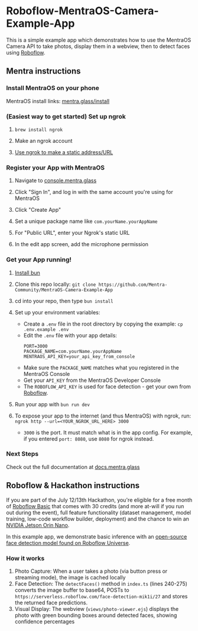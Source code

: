 # Roboflow-MentraOS-Camera-Example-App

This is a simple example app which demonstrates how to use the MentraOS Camera API to take photos, display them in a webview, then to detect faces using [Roboflow](https://roboflow.com).

## Mentra instructions

### Install MentraOS on your phone

MentraOS install links: [mentra.glass/install](https://mentra.glass/install)

### (Easiest way to get started) Set up ngrok

1. `brew install ngrok`

2. Make an ngrok account

3. [Use ngrok to make a static address/URL](https://dashboard.ngrok.com/)

### Register your App with MentraOS

1. Navigate to [console.mentra.glass](https://console.mentra.glass/)

2. Click "Sign In", and log in with the same account you're using for MentraOS

3. Click "Create App"

4. Set a unique package name like `com.yourName.yourAppName`

5. For "Public URL", enter your Ngrok's static URL

6. In the edit app screen, add the microphone permission

### Get your App running!

1. [Install bun](https://bun.sh/docs/installation)

2. Clone this repo locally: `git clone https://github.com/Mentra-Community/MentraOS-Camera-Example-App`

3. cd into your repo, then type `bun install`

4. Set up your environment variables:

   - Create a `.env` file in the root directory by copying the example: `cp .env.example .env`
   - Edit the `.env` file with your app details:
     ```
     PORT=3000
     PACKAGE_NAME=com.yourName.yourAppName
     MENTRAOS_API_KEY=your_api_key_from_console
     ```
   - Make sure the `PACKAGE_NAME` matches what you registered in the MentraOS Console
   - Get your `API_KEY` from the MentraOS Developer Console
   - The `ROBOFLOW_API_KEY` is used for face detection - get your own from [Roboflow](https://roboflow.com).

5. Run your app with `bun run dev`

6. To expose your app to the internet (and thus MentraOS) with ngrok, run: `ngrok http --url=<YOUR_NGROK_URL_HERE> 3000`
   - `3000` is the port. It must match what is in the app config. For example, if you entered `port: 8080`, use `8080` for ngrok instead.

### Next Steps

Check out the full documentation at [docs.mentra.glass](https://docs.mentra.glass/camera)

## Roboflow & Hackathon instructions

If you are part of the July 12/13th Hackathon, you're eligible for a free month of [Roboflow Basic](https://roboflow.com/pricing) that comes with 30 credits (and more at-will if you run out during the event), full feature functionality (dataset management, model training, low-code workflow builder, deployment) and the chance to win an [NVIDIA Jetson Orin Nano](https://www.nvidia.com/en-us/autonomous-machines/embedded-systems/jetson-orin/nano-super-developer-kit/).

In this example app, we demonstrate basic inference with an [open-source face detection model found on Roboflow Universe](https://universe.roboflow.com/mohamed-traore-2ekkp/face-detection-mik1i/model/27).

### How it works

1. Photo Capture: When a user takes a photo (via button press or streaming mode), the image is cached locally
2. Face Detection: The `detectFaces()` method in `index.ts` (lines 240-275) converts the image buffer to base64, POSTs to `https://serverless.roboflow.com/face-detection-mik1i/27` and stores the returned face predictions.
3. Visual Display: The webview (`views/photo-viewer.ejs`) displays the photo with green bounding boxes around detected faces, showing confidence percentages
